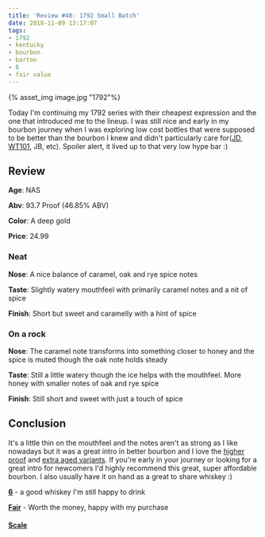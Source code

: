 ```yaml
---
title: 'Review #40: 1792 Small Batch'
date: 2018-11-09 13:17:07
tags:
- 1792
- kentucky
- bourbon
- barton
- 6
- fair value
---
```


{% asset_img image.jpg "1792"%}

Today I'm continuing my 1792 series with their cheapest expression and the one that introduced me to the lineup. I was still nice and early in my bourbon journey when I was exploring low cost bottles that were supposed to be better than the bourbon I knew and didn't particularly care for([JD, WT101](https://atxbourbon.com/2018/09/01/Reviews-8-9-Wild-Turkey-101-and-Jack-Daniel-s-7-on-a-plane/), JB, etc). Spoiler alert, it lived up to that very low hype bar :)

## Review
**Age**: NAS

**Abv**: 93.7 Proof (46.85% ABV)

**Color**: A deep gold

**Price**: 24.99

### Neat
**Nose**: A nice balance of caramel, oak and rye spice notes

**Taste**: Slightly watery mouthfeel with primarily caramel notes and a nit of spice

**Finish**: Short but sweet and caramelly with a hint of spice

### On a rock
**Nose**: The caramel note transforms into something closer to honey and the spice is muted though the oak note holds steady

**Taste**: Still a little watery though the ice helps with the mouthfeel. More honey with smaller notes of oak and rye spice

**Finish**: Still short and sweet with just a touch of spice

## Conclusion
It's a little thin on the mouthfeel and the notes aren't as strong as I like nowadays but it was a great intro in better bourbon and I love the [higher proof](https://atxbourbon.com/2018/09/24/Review-19-1792-Full-Proof/) and [extra aged variants](https://atxbourbon.com/2018/10/30/Review-35-1792-225th-Anniversary/). If you're early in your journey or looking for a great intro for newcomers I'd highly recommend this great, super affordable bourbon. I also usually have it on hand as a great to share whiskey :)

[**6**](https://atxbourbon.com/tags/6/) - a good whiskey I'm still happy to drink

[**Fair**](https://atxbourbon.com/tags/fair-value/) - Worth the money, happy with my purchase

#### [Scale](http://atxbourbon.com/Scale/)